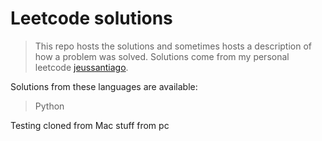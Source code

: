 # Leetcode solutions

> This repo hosts the solutions and sometimes hosts a description of how a problem was solved. Solutions come from my personal leetcode [jeussantiago](https://leetcode.com/jeussantiago/).
> <br/>

Solutions from these languages are available:

> Python

Testing cloned from Mac
stuff from pc
